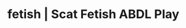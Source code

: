---
categories:
- E-Girl Erotica
- Gender-Fluid
- ASMR Porn
- Roleplay Fantasies
- Gothic Erotica
image: /assets/images/1747714219816.jpg
layout: post
schema:
  description: Premium adult content featuring ABDL Play, Scat Fetish. High-quality
    visuals with erotic themes.
  keywords:
  - Real Couples
  - Virtual Sex
  - ABDL Play
  - Lingerie Art
  - Self-Pleasure
  - E-Girl Erotica
  - Scat Fetish
  name: 1747714219816 | ABDL Play Scat Fetish
  type: VisualArtwork
seo:
  description: Featured content with high-quality Scat Fetish, ABDL Play. HD images
    available.
  keywords: Scat Fetish, ABDL Play
  og_image: /assets/images/1747714219816.jpg
  schema_type: VisualArtwork
tags:
- '#fetish'
- ABDL Play
- Scat Fetish
title: fetish | Scat Fetish ABDL Play
---